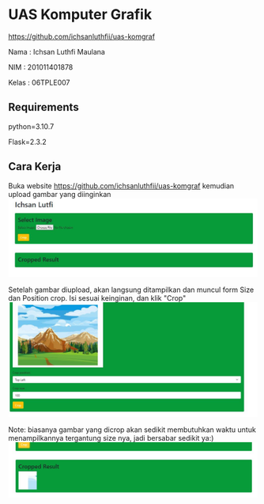 # UAS Komputer Grafik 

https://github.com/ichsanluthfii/uas-komgraf

Nama  : Ichsan Luthfi Maulana

NIM   : 201011401878

Kelas : 06TPLE007

## Requirements

python=3.10.7

Flask=2.3.2

## Cara Kerja

Buka website https://github.com/ichsanluthfii/uas-komgraf kemudian upload gambar yang diinginkan
![image](https://github.com/ichsanluthfii/uas-komgraf/blob/main/gambar/1.JPG)


Setelah gambar diupload, akan langsung ditampilkan dan muncul form Size dan Position crop. Isi sesuai keinginan, dan klik "Crop"
![image](https://github.com/ichsanluthfii/uas-komgraf/blob/main/gambar/2.JPG)


Note: biasanya gambar yang dicrop akan sedikit membutuhkan waktu untuk menampilkannya tergantung size nya, jadi bersabar sedikit ya:)
![image](https://github.com/ichsanluthfii/uas-komgraf/blob/main/gambar/3.JPG)
